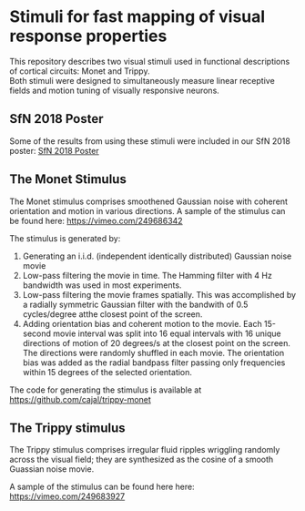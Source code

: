 # Stimuli for fast mapping of visual response properties 

This repository describes two visual stimuli used in functional descriptions of cortical circuits: Monet and Trippy.  
Both stimuli were designed to simultaneously measure linear receptive fields and motion tuning of visually responsive neurons.

## SfN 2018 Poster
Some of the results from using these stimuli were included in our SfN 2018 poster:
[SfN 2018 Poster](yatsenko-SfN2018-lowres.pdf)

## The Monet Stimulus
The Monet stimulus comprises smoothened Gaussian noise with coherent orientation and motion in various directions. 
A sample of the stimulus can be found here: https://vimeo.com/249686342

The stimulus is generated by: 
1. Generating an i.i.d. (independent identically distributed) Gaussian noise movie
2. Low-pass filtering the movie in time. The Hamming filter with 4 Hz bandwidth was used in most experiments.
3. Low-pass filtering the movie frames spatially. This was accomplished by a radially symmetric Gaussian filter with the bandwith of 0.5 cycles/degree atthe closest point of the screen.
4. Adding orientation bias and coherent motion to the movie. Each 15-second movie interval was split into 16 equal intervals with 16 unique directions of motion of 20 degrees/s at the closest point on the screen. The directions were randomly shuffled in each movie. The orientation bias was added as the radial bandpass filter passing only frequencies within 15 degrees of the selected orientation.

The code for generating the stimulus is available at https://github.com/cajal/trippy-monet


## The Trippy stimulus
The Trippy stimulus comprises irregular fluid ripples wriggling randomly across the visual field; they are synthesized as the cosine of a smooth Guassian noise movie.

A sample of the stimulus can be found here here: https://vimeo.com/249683927

